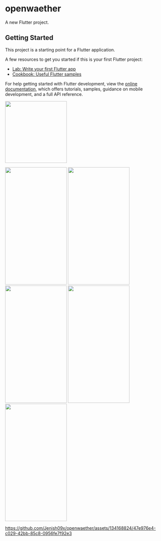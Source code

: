 # openwaether

A new Flutter project.

## Getting Started

This project is a starting point for a Flutter application.

A few resources to get you started if this is your first Flutter project:

- [Lab: Write your first Flutter app](https://docs.flutter.dev/get-started/codelab)
- [Cookbook: Useful Flutter samples](https://docs.flutter.dev/cookbook)

For help getting started with Flutter development, view the
[online documentation](https://docs.flutter.dev/), which offers tutorials,
samples, guidance on mobile development, and a full API reference.

<a href="https://drive.google.com/drive/folders/1Xfv8JoWwHG4CcltfXY9puX1__7-LvORi"> <img src="https://github.com/HarshilMoradiya1244/weather_project/assets/142592789/f41e8f8f-04d7-44cd-8ab1-d9adb15028f5" height ="200" width="200"></a>

<p>
  <img src="https://github.com/Jenish09x/openwaether/assets/134168824/379fd637-ba09-4efc-8907-a2fae1e2fd5e" height="380" width="200">
   <img src="https://github.com/Jenish09x/openwaether/assets/134168824/c8ec9b5d-2840-4659-b9ae-5e4223fd2947" height="380" width="200">
      <img src="https://github.com/Jenish09x/openwaether/assets/134168824/68efe841-8661-42fc-a404-63698c537625" height="380" width="200">
   <img src="https://github.com/Jenish09x/openwaether/assets/134168824/5cf96b93-3a4c-4b39-8a56-751c29029e29" height="380" width="200">
   <img src="https://github.com/Jenish09x/openwaether/assets/134168824/4a129e62-f5d6-441b-be93-6dd1c1a49d36" height="380" width="200">
</p> 




https://github.com/Jenish09x/openwaether/assets/134168824/47e976e4-c029-42bb-85c8-0956fe7f92e3
